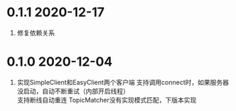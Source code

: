 # 0.1.1 2020-12-17
1. 修复依赖关系

# 0.1.0 2020-12-04
1. 实现SimpleClient和EasyClient两个客户端
                    支持调用connect时，如果服务器没启动，自动不断重试（内部开启线程）             
                    支持断线自动重连
       TopicMatcher没有实现模式匹配，下版本实现
    
